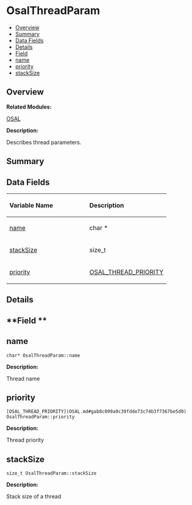 # OsalThreadParam<a name="ZH-CN_TOPIC_0000001054479579"></a>

-   [Overview](#section807159970165633)
-   [Summary](#section1112501934165633)
-   [Data Fields](#pub-attribs)
-   [Details](#section180003492165633)
-   [Field](#section1762739165633)
-   [name](#a6bd1010a71ee937fa5fdbcbf11e733ab)
-   [priority](#a11ba2334842664dce682fef5cadfbf30)
-   [stackSize](#a658a540a5c27b8bbe7feb8f143364b18)

## **Overview**<a name="section807159970165633"></a>

**Related Modules:**

[OSAL](OSAL.md)

**Description:**

Describes thread parameters. 

## **Summary**<a name="section1112501934165633"></a>

## Data Fields<a name="pub-attribs"></a>

<a name="table1456439790165633"></a>
<table><thead align="left"><tr id="row1843591701165633"><th class="cellrowborder" valign="top" width="50%" id="mcps1.1.3.1.1"><p id="p153028912165633"><a name="p153028912165633"></a><a name="p153028912165633"></a>Variable Name</p>
</th>
<th class="cellrowborder" valign="top" width="50%" id="mcps1.1.3.1.2"><p id="p2015243986165633"><a name="p2015243986165633"></a><a name="p2015243986165633"></a>Description</p>
</th>
</tr>
</thead>
<tbody><tr id="row817597709165633"><td class="cellrowborder" valign="top" width="50%" headers="mcps1.1.3.1.1 "><p id="p2144779915165633"><a name="p2144779915165633"></a><a name="p2144779915165633"></a><a href="OsalThreadParam.md#a6bd1010a71ee937fa5fdbcbf11e733ab">name</a></p>
</td>
<td class="cellrowborder" valign="top" width="50%" headers="mcps1.1.3.1.2 "><p id="p813757892165633"><a name="p813757892165633"></a><a name="p813757892165633"></a>char * </p>
</td>
</tr>
<tr id="row635466502165633"><td class="cellrowborder" valign="top" width="50%" headers="mcps1.1.3.1.1 "><p id="p693997193165633"><a name="p693997193165633"></a><a name="p693997193165633"></a><a href="OsalThreadParam.md#a658a540a5c27b8bbe7feb8f143364b18">stackSize</a></p>
</td>
<td class="cellrowborder" valign="top" width="50%" headers="mcps1.1.3.1.2 "><p id="p1671099025165633"><a name="p1671099025165633"></a><a name="p1671099025165633"></a>size_t </p>
</td>
</tr>
<tr id="row880065298165633"><td class="cellrowborder" valign="top" width="50%" headers="mcps1.1.3.1.1 "><p id="p375847477165633"><a name="p375847477165633"></a><a name="p375847477165633"></a><a href="OsalThreadParam.md#a11ba2334842664dce682fef5cadfbf30">priority</a></p>
</td>
<td class="cellrowborder" valign="top" width="50%" headers="mcps1.1.3.1.2 "><p id="p1631567140165633"><a name="p1631567140165633"></a><a name="p1631567140165633"></a><a href="OSAL.md#gab8c099a9c39fdde73c74b3f7367be5d0">OSAL_THREAD_PRIORITY</a> </p>
</td>
</tr>
</tbody>
</table>

## **Details**<a name="section180003492165633"></a>

## **Field **<a name="section1762739165633"></a>

## name<a name="a6bd1010a71ee937fa5fdbcbf11e733ab"></a>

```
char* OsalThreadParam::name
```

 **Description:**

Thread name 

## priority<a name="a11ba2334842664dce682fef5cadfbf30"></a>

```
[OSAL_THREAD_PRIORITY](OSAL.md#gab8c099a9c39fdde73c74b3f7367be5d0) OsalThreadParam::priority
```

 **Description:**

Thread priority 

## stackSize<a name="a658a540a5c27b8bbe7feb8f143364b18"></a>

```
size_t OsalThreadParam::stackSize
```

 **Description:**

Stack size of a thread 

